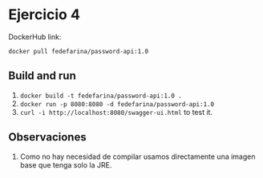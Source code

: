 # Ejercicio 4

DockerHub link:
 
`docker pull fedefarina/password-api:1.0`

## Build and run

1. `docker build -t fedefarina/password-api:1.0 .`
2. `docker run -p 8080:8080 -d fedefarina/password-api:1.0`
3. `curl -i http://localhost:8080/swagger-ui.html` to test it.

## Observaciones

1. Como no hay necesidad de compilar usamos directamente una imagen base que tenga solo la JRE.

